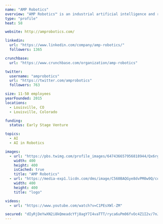 ```yaml
---
name: "AMP Robotics"
overview: "AMP Robotics™ is an industrial artificial intelligence and robotics company that is changing the economics of material recovery and recycling."
type: "profile"
heat: 58

website: http://amprobotics.com/

linkedin:
  url: "https://www.linkedin.com/company/amp-robotics/"
  followers: 1365

crunchbase:
  url: "https://www.crunchbase.com/organization/amp-robotics"

twitter:
  username: "amprobotics"
  url: "https://twitter.com/amprobotics"
  followers: 763

size: 11-50 employees
yearFounded: 2015
locations:
  - Louisville, CO
  - Louisville, Colorado

funding:
  status: Early Stage Venture

topics:
  - AI
  - AI in Robotics

images:
  - url: "https://pbs.twimg.com/profile_images/647436657956818944/Qx6rgmxe_400x400.png"
    width: 400
    height: 400
    isCached: true
    title: "AMP Robotics"
  - url: "https://media-exp1.licdn.com/dms/image/C560BAQGye8dvPM0w9Q/company-logo_200_200/0?e=1594857600&v=beta&t=oZAUxvov98uZrmPofdLj-5JIc6xvI2slfqfJODVBpCg"
    width: 400
    height: 400
    title: "logo"

videos:
  - url: "https://www.youtube.com/watch?v=C1PEsXWl-ZM"

secured: "dIyRjDeYwXN2i8kQmeadcYfj8agY7I4vaTTT/ryca6uPm06fvOc4Z1I2v/7nJERZurdJj39hWClWFrJivlRGfI4YxDNLzktyeLROkXVw1XvXGvByTGfIrQGgkOmLgK8K4f5z5IoGmk9r4tEvCK37pkTJ6/5l6aNnmLEP0S7wfpFIEEscmv032/BNVnBhKUfWcEhdajUibBMt6HHLII0HqKCgdg8Xtn98Ezs3G0LmaTEZ0xE6XbcclWzpTJt2F6/Qh+JhkMR/8o7nO9sYnCk0ZMFRqTlQRJZtqTSMuVkBXZdjVoqtsS7B42sJWWq+EJXT01v6w7vAB2TLiB7nHze6Kwh1PYK/YUzWaj9lCSEt4rmvcgCUkmvSFbWhX1xtWh0aTovP0xB/TtsLOBXUBoKeEA==;Ox63yb24BqBChcjiFQTC/A=="
---
```


